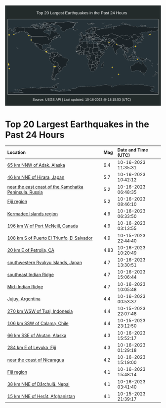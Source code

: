 ![Map](./map.png)

# Top 20 Largest Earthquakes in the Past 24 Hours

| Location | Mag | Date and Time (UTC) |
|:---|:---|:---|
| [65 km NNW of Adak, Alaska](https://earthquake.usgs.gov/earthquakes/eventpage/us6000lfvn) | 6.4 | 10-16-2023 11:35:31 |
| [46 km NNE of Hirara, Japan](https://earthquake.usgs.gov/earthquakes/eventpage/us6000lfvj) | 5.7 | 10-16-2023 10:42:12 |
| [near the east coast of the Kamchatka Peninsula, Russia](https://earthquake.usgs.gov/earthquakes/eventpage/us6000lfum) | 5.2 | 10-16-2023 06:48:35 |
| [Fiji region](https://earthquake.usgs.gov/earthquakes/eventpage/us6000lfv4) | 5.2 | 10-16-2023 08:46:10 |
| [Kermadec Islands region](https://earthquake.usgs.gov/earthquakes/eventpage/us6000lfur) | 4.9 | 10-16-2023 06:33:50 |
| [196 km W of Port McNeill, Canada](https://earthquake.usgs.gov/earthquakes/eventpage/us6000lftw) | 4.9 | 10-16-2023 03:13:55 |
| [108 km S of Puerto El Triunfo, El Salvador](https://earthquake.usgs.gov/earthquakes/eventpage/us6000lfsv) | 4.9 | 10-15-2023 22:44:40 |
| [20 km E of Petrolia, CA](https://earthquake.usgs.gov/earthquakes/eventpage/nc73947830) | 4.83 | 10-16-2023 10:20:49 |
| [southwestern Ryukyu Islands, Japan](https://earthquake.usgs.gov/earthquakes/eventpage/us6000lfx6) | 4.7 | 10-16-2023 13:30:51 |
| [southeast Indian Ridge](https://earthquake.usgs.gov/earthquakes/eventpage/us6000lfxq) | 4.7 | 10-16-2023 15:06:44 |
| [Mid-Indian Ridge](https://earthquake.usgs.gov/earthquakes/eventpage/us6000lfvg) | 4.7 | 10-16-2023 10:05:48 |
| [Jujuy, Argentina](https://earthquake.usgs.gov/earthquakes/eventpage/us6000lfti) | 4.4 | 10-16-2023 00:53:37 |
| [270 km WSW of Tual, Indonesia](https://earthquake.usgs.gov/earthquakes/eventpage/us6000lfsm) | 4.4 | 10-15-2023 22:07:48 |
| [106 km SSW of Calama, Chile](https://earthquake.usgs.gov/earthquakes/eventpage/us6000lfsy) | 4.4 | 10-15-2023 23:12:50 |
| [66 km SSE of Akutan, Alaska](https://earthquake.usgs.gov/earthquakes/eventpage/us6000lfxt) | 4.3 | 10-16-2023 15:52:17 |
| [284 km E of Levuka, Fiji](https://earthquake.usgs.gov/earthquakes/eventpage/us6000lftm) | 4.3 | 10-16-2023 01:29:18 |
| [near the coast of Nicaragua](https://earthquake.usgs.gov/earthquakes/eventpage/us6000lfxj) | 4.2 | 10-16-2023 15:19:00 |
| [Fiji region](https://earthquake.usgs.gov/earthquakes/eventpage/us6000lfxu) | 4.1 | 10-16-2023 15:48:14 |
| [38 km NNE of Dārchulā, Nepal](https://earthquake.usgs.gov/earthquakes/eventpage/us6000lfu1) | 4.1 | 10-16-2023 03:41:40 |
| [15 km NNE of Herāt, Afghanistan](https://earthquake.usgs.gov/earthquakes/eventpage/us6000lfsn) | 4.1 | 10-15-2023 21:39:17 |

